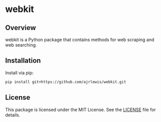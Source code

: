 # webkit

## Overview

webkit is a Python package that contains methods for web scraping and web searching.

## Installation

Install via pip:

```bash
pip install git+https://github.com/ajrlewis/webkit.git
```

## License

This package is licensed under the MIT License. See the [LICENSE](LICENSE) file for details.
